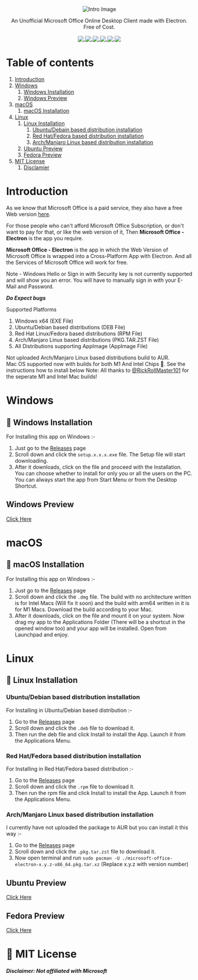 <p align="center"><img src="https://github.com/agam778/Microsoft-Office-Electron/blob/main/Intro%20Image.png?raw=true" alt="Intro Image"></p>

<p align="center">An Unofficial Microsoft Office Online Desktop Client made with Electron. Free of Cost.</p>

<p align="center">
<a href="https://bit.ly/agamtechtricks">
 <img align="center" src="https://img.shields.io/badge/Made%20With%20♥-by%20Agam-orange?style=style=flat">  
 </a>
<a href="https://electronjs.org">
 <img align="center" src="https://img.shields.io/badge/Developed%20With-Electron-red?logo=Electron&logoColor=white&style=flat">  
 </a>
<a href="https://github.com/agam778/Microsoft-Office-Electron/blob/main/license.txt">
 <img align="center" src="https://img.shields.io/github/license/agam778/Microsoft-Office-Electron?style=flat">  
 </a>
<a  href="https://github.com/agam778/Microsoft-Office-Electron/releases/">
 <img align="center" src="https://img.shields.io/github/v/release/agam778/Microsoft-Office-Electron?label=Release&logo=github&style=style=flat&color=blue">  
 </a>
<a href="https://github.com/agam778/Microsoft-Office-Electron/releases/">
 <img align="center" src="https://img.shields.io/github/downloads/agam778/Microsoft-Office-Electron/total?label=Downloads&style=style=flat">
 </a>
 <a href="https://github.com/agam778/Microsoft-Office-Electron/releases/latest/">
 <img align="center" src="https://img.shields.io/github/downloads/agam778/Microsoft-Office-Electron/latest/total?label=Downloads%40Latest">
 </a>
</p>


# Table of contents

1. [Introduction](#Introduction)
2. [Windows](#Windows)
   1. [Windows Installation](#-windows-installation)
   2. [Windows Preview](#windows-preview)
3. [macOS](#macOS)
   1. [macOS Installation](#-macOS-installation)
4. [Linux](#linux)
   1. [Linux Installation](#-linux-installation)
      1. [Ubuntu/Debain based distribution installation](#ubuntudebian-based-distribution-installation)
      2. [Red Hat/Fedora based distribution installation](#red-hatfedora-based-distribution-installation)
      3. [Arch/Manjaro Linux based distribution installation](#archmanjaro-linux-based-distribution-installation)
   2. [Ubuntu Preview](#ubuntu-preview)
   3. [Fedora Preview](#fedora-preview)
5. [MIT License](#-mit-license)
   1. [Disclamier](#disclaimer-not-affiliated-with-microsoft)

# Introduction

As we know that Microsoft Office is a paid service, they also have a free Web version [here](https://office.com).

For those people who can't afford Microsoft Office Subscription, or don't want to pay for that, or like the web version of it, Then **Microsoft Office - Electron** is the app you require.

**Microsoft Office - Electron** is the app in which the Web Version of Microsoft Office is wrapped into a Cross-Platform App with Electron. And all the Services of Microsoft Office will work for free.

Note - Windows Hello or Sign in with Security key is not currently supported and will show you an error. You will have to manually sign in with your E-Mail and Password.

***Do Expect bugs***

Supported Platforms

1. Windows x64 (EXE File)
2. Ubuntu/Debian based distributions (DEB File)
3. Red Hat Linux/Fedora based distributions (RPM File)
4. Arch/Manjaro Linux based distributions (PKG.TAR.ZST File)
5. All Distributions supporting AppImage (AppImage File)

Not uploaded Arch/Manjaro Linux based distributions build to AUR.<br>
Mac OS supported now with builds for both M1 And Intel Chips 🎉. See the instructions how to install below
Note: All thanks to [@RickRollMaster101](https://github.com/rickrollmaster101) for the seperate M1 and Intel Mac builds!

# Windows

## 📀 Windows Installation

For Installing this app on Windows :- 

1) Just go to the [Releases](https://github.com/agam778/Microsoft-Office-Electron/releases) page
2) Scroll down and click the  `setup.x.x.x.exe` file. The Setup file will start downloading.
3) After it downloads, click on the file and proceed with the Installation. You can choose whether to install for only you or all the users on the PC. You can always start the app from Start Menu or from the Desktop Shortcut.

## Windows Preview

[Click Here](https://github.com/agam778/Microsoft-Office-Electron/blob/main/Preview/Windows%20Preview.png?raw=true)

# macOS

## 📀 macOS Installation

For Installing this app on Windows :-

1. Just go to the [Releases](https://github.com/agam778/Microsoft-Office-Electron/releases) page
2. Scroll down and click the `.dmg` file. The build with no architecture written is for Intel Macs (Will fix it soon) and the build with arm64 written in it is for M1 Macs. Download the build according to your Mac.
3. After it downloads, click on the file and mount it on your system. Now drag my app to the Applications Folder (There will be a shortcut in the opened window too) and your app will be installed. Open from Launchpad and enjoy.

# Linux

## 📀 Linux Installation

### Ubuntu/Debian based distribution installation

For Installing in Ubuntu/Debian based distribution :- 

1) Go to the [Releases](https://github.com/agam778/Microsoft-Office-Electron/releases) page
2) Scroll down and click the `.deb` file to download it.
3) Then run the deb file and click Install to install the App. Launch it from the Applications Menu.

### Red Hat/Fedora based distribution installation

For Installing in Red Hat/Fedora based distribution :- 

1) Go to the [Releases](https://github.com/agam778/Microsoft-Office-Electron/releases) page
2) Scroll down and click the `.rpm` file to download it.
3) Then run the rpm file and click Install to install the App. Launch it from the Applications Menu.

### Arch/Manjaro Linux based distribution installation

I currently have not uploaded the package to AUR but you can install it this way :-

1) Go to the [Releases](https://github.com/agam778/Microsoft-Office-Electron/releases) page
2) Scroll down and click the `.pkg.tar.zst` file to download it.
3) Now open terminal and run `sudo pacman -U ./microsoft-office-electron-x.y.z-x86_64.pkg.tar.xz`  (Replace x.y.z with version number)

## Ubuntu Preview

[Click Here](https://github.com/agam778/Microsoft-Office-Electron/blob/main/Preview/Ubuntu%20Preview.png?raw=true)

## Fedora Preview

[Click Here](https://raw.githubusercontent.com/agam778/Microsoft-Office-Electron/main/Preview/Fedora%20Preview.png)

# 📜 MIT License

#### *Disclaimer: Not affiliated with Microsoft*
